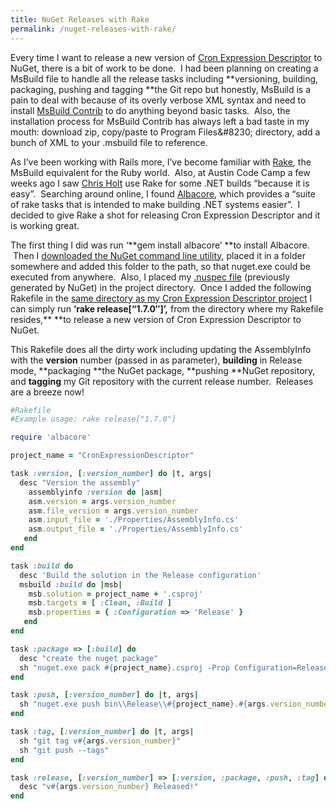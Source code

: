 ```yaml
---
title: NuGet Releases with Rake
permalink: /nuget-releases-with-rake/
---
```


Every time I want to release a new version of <a href="http://cronexpressiondescriptor.azurewebsites.net/" target="_blank">Cron Expression Descriptor</a> to NuGet, there is a bit of work to be done.  I had been planning on creating a MsBuild file to handle all the release tasks including **versioning, building, packaging, pushing and tagging **the Git repo but honestly, MsBuild is a pain to deal with because of its overly verbose XML syntax and need to install <a href="http://msbuildcontrib.codeplex.com/" target="_blank">MsBuild Contrib</a> to do anything beyond basic tasks.  Also, the installation process for MsBuild Contrib has always left a bad taste in my mouth: download zip, copy/paste to Program Files\&#8230; directory, add a bunch of XML to your .msbuild file to reference.

As I&#8217;ve been working with Rails more, I&#8217;ve become familiar with <a href="http://rake.rubyforge.org/" target="_blank">Rake</a>, the MsBuild equivalent for the Ruby world.  Also, at Austin Code Camp a few weeks ago I saw <a href="https://github.com/ot-chris-holt" target="_blank">Chris Holt</a> use Rake for some .NET builds &#8220;because it is easy&#8221;.  Searching around online, I found <a href="http://albacorebuild.net/" target="_blank">Albacore</a>, which provides a &#8220;suite of rake tasks that is intended to make building .NET systems easier&#8221;.  I decided to give Rake a shot for releasing Cron Expression Descriptor and it is working great.

The first thing I did was run &#8216;**gem install albacore&#8217; **to install Albacore.  Then I <a href="http://nuget.org/nuget.exe" target="_blank">downloaded the NuGet command line utility</a>, placed it in a folder somewhere and added this folder to the path, so that nuget.exe could be executed from anywhere.  Also, I placed my <a href="https://github.com/bradymholt/cron-expression-descriptor/blob/master/build/pack/CronExpressionDescriptor.nuspec" target="_blank">.nuspec file</a> (previously generated by NuGet) in the project directory.  Once I added the following Rakefile in the <a href="https://github.com/bradymholt/cron-expression-descriptor/tree/master/build" target="_blank">same directory as my Cron Expression Descriptor project</a> I can simply run **&#8216;rake release[&#8220;1.7.0&#8243;]&#8217;,** from the directory where my Rakefile resides,\*\* \*\*to release a new version of Cron Expression Descriptor to NuGet.

This Rakefile does all the dirty work including updating the AssemblyInfo with the **version** number (passed in as parameter), **building** in Release mode, **packaging **the NuGet package, **pushing **NuGet repository, and **tagging** my Git repository with the current release number.  Releases are a breeze now!

```ruby
#Rakefile
#Example usage: rake release["1.7.0"]

require 'albacore'

project_name = "CronExpressionDescriptor"

task :version, [:version_number] do |t, args|
  desc "Version the assembly"
    assemblyinfo :version do |asm|
    asm.version = args.version_number
    asm.file_version = args.version_number
    asm.input_file = './Properties/AssemblyInfo.cs'
    asm.output_file = './Properties/AssemblyInfo.cs'
   end
end

task :build do
  desc 'Build the solution in the Release configuration'
  msbuild :build do |msb|
    msb.solution = project_name + '.csproj'
    msb.targets = [ :Clean, :Build ]
    msb.properties = { :Configuration => 'Release' }
   end
end

task :package => [:build] do
  desc "create the nuget package"
  sh "nuget.exe pack #{project_name}.csproj -Prop Configuration=Release -OutputDirectory bin\\Release -Verbosity normal"
end

task :push, [:version_number] do |t, args|
  sh "nuget.exe push bin\\Release\\#{project_name}.#{args.version_number}.nupkg"
end

task :tag, [:version_number] do |t, args|
  sh "git tag v#{args.version_number}"
  sh "git push --tags"
end

task :release, [:version_number] => [:version, :package, :push, :tag] do |t, args|
  desc "v#{args.version_number} Released!"
end
```
